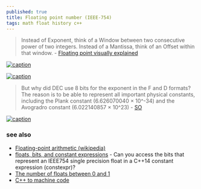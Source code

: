```yaml
---
published: true
title: Floating point number (IEEE-754)
tags: math float history c++
---
```

> Instead of Exponent, think of a Window between two consecutive power of two integers. Instead of a Mantissa, think of an Offset within that window. -  [	Floating point visually explained](https://news.ycombinator.com/item?id=29368529)  

[![caption](https://fabiensanglard.net/floating_point_visually_explained/floating_point_intuitive.svg)](https://fabiensanglard.net/floating_point_visually_explained/)


[![caption](https://fabiensanglard.net/floating_point_visually_explained/floating_point_window.svg)](https://fabiensanglard.net/floating_point_visually_explained/)

> But why did DEC use 8 bits for the exponent in the F and D formats? The reason is to be able to represent all important physical constants, including the Plank constant (6.626070040 × 10^-34) and the Avogradro constant (6.022140857 × 10^23) - [SO](https://retrocomputing.stackexchange.com/questions/13493/where-did-the-free-parameters-of-ieee-754-come-from/13496#13496)

[![caption](https://www.bitsnbites.eu/wp-content/uploads/2021/11/ieee754-single-precision-1.png)](https://www.bitsnbites.eu/i-want-to-show-a-thing-cpp-code-generation/)

### see also
- [Floating-point arithmetic (wikipedia)](https://en.wikipedia.org/wiki/Floating-point_arithmetic)
- [floats, bits, and constant expressions](https://brnz.org/hbr/?p=1518) - Can you access the bits that represent an IEEE754 single precision float in a C++14 constant expression (constexpr)?
- [The number of floats between 0 and 1](https://news.ycombinator.com/item?id=41390712)
- [C++ to machine code](https://www.bitsnbites.eu/i-want-to-show-a-thing-cpp-code-generation/)